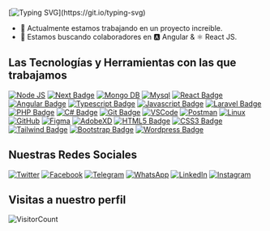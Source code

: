 
[![Typing SVG](https://readme-typing-svg.herokuapp.com?font=Helvetica&color=%2336BCF7&size=30&vCenter=true&width=700&lines="Si+lo+puedes+imaginar%2C+lo+puedes+programar.")](https://git.io/typing-svg)

- 🔭 Actualmente estamos trabajando en un proyecto increible.
- 👯 Estamos buscando colaboradores en 🅰️ Angular & ⚛️ React JS.

## Las Tecnologías y Herramientas con las que trabajamos
[![Node JS](https://img.shields.io/badge/Node.js-3c873a.svg?style=for-the-badge&logo=Node.js&logoColor=white)](#)
[![Next Badge](https://img.shields.io/badge/Next.js-000000?style=for-the-badge&logo=next.js&logoColor=white)](#)
[![Mongo DB](https://img.shields.io/badge/MongoDB-589636.svg?style=for-the-badge&logo=MongoDB&logoColor=white)](#)
[![Mysql](https://img.shields.io/badge/mysql-003545.svg?style=for-the-badge&logo=mariadb&logoColor=white)](#)
[![React Badge](https://img.shields.io/badge/-React.js-61DBFB?style=for-the-badge&logo=react&logoColor=white)](#)
[![Angular Badge](https://img.shields.io/badge/-Angular-d4173b?style=for-the-badge&logo=angular&logoColor=white)](#)
[![Typescript Badge](https://img.shields.io/badge/-Typescript-007acc?style=for-the-badge&logo=typescript&logoColor=white)](#)
[![Javascript Badge](https://img.shields.io/badge/-Javascript-F0DB4F?style=for-the-badge&logo=javascript&logoColor=white)](#)
[![Laravel Badge](https://img.shields.io/badge/-Laravel-ff2d20?style=for-the-badge&logo=laravel&logoColor=white)](#)
[![PHP Badge](https://img.shields.io/badge/-php-8892BF?style=for-the-badge&logo=php&logoColor=white)](#)
[![C# Badge](https://img.shields.io/badge/-csharp-purple?style=for-the-badge&logo=csharp&logoColor=white)](#)
[![Git Badge](https://img.shields.io/badge/-Git-f1502f?style=for-the-badge&logo=git&logoColor=white)](#)
[![VSCode](https://img.shields.io/badge/-vscode-0080CE?style=for-the-badge&logo=visualstudiocode&logoColor=white)](#)
[![Postman](https://img.shields.io/badge/-postman-FF6C37?style=for-the-badge&logo=postman&logoColor=white)](#)
[![Linux](https://img.shields.io/badge/-linux-504746?style=for-the-badge&logo=linux&logoColor=white)](#)
[![GitHub](https://img.shields.io/badge/-GitHub-7C007C?style=for-the-badge&logo=github&logoColor=white)](#)
[![Figma](https://img.shields.io/badge/-figma-000000?style=for-the-badge&logo=figma&logoColor=white)](#)
[![AdobeXD](https://img.shields.io/badge/-adobexd-470137?style=for-the-badge&logo=adobexd&logoColor=white)](#)
[![HTML5 Badge](https://img.shields.io/badge/-html5-e34c26?style=for-the-badge&logo=html5&logoColor=white)](#)
[![CSS3 Badge](https://img.shields.io/badge/-css-2965f1?style=for-the-badge&logo=css3&logoColor=white)](#)
[![Tailwind Badge](https://img.shields.io/badge/-Tailwindcss-06B6D4?style=for-the-badge&logo=Tailwindcss&logoColor=white)](#)
[![Bootstrap Badge](https://img.shields.io/badge/-Bootstrap-0d6efd?style=for-the-badge&logo=bootstrap&logoColor=white)](#)
[![Wordpress Badge](https://img.shields.io/badge/-Wordpress-0d6efd?style=for-the-badge&logo=wordpress&logoColor=white)](#)

## Nuestras Redes Sociales

[![Twitter](https://img.shields.io/badge/Twitter-%231DA1F2.svg?logo=Twitter&logoColor=white)](https://twitter.com/sportbetperu)
[![Facebook](https://img.shields.io/badge/Facebook-%231877F2.svg?logo=Facebook&logoColor=white)](https://www.facebook.com/sportbetperu)
[![Telegram](https://img.shields.io/badge/Telegram-2CA5E0?logo=telegram&logoColor=white)](https://t.me/ReactJSEspanol)
[![WhatsApp](https://img.shields.io/badge/WhatsApp-25D366?logo=whatsapp&logoColor=white)](https://api.whatsapp.com/send?phone=51928522616&text=Hola%20G.%20Chaico,%20me%20contacto%20desde%20tu%20web%20personal.)
[![LinkedIn](https://img.shields.io/badge/linkedin-%230077B5.svg?logo=linkedin&logoColor=white)](https://www.linkedin.com/in/sportbetperu/)
[![Instagram](https://img.shields.io/badge/Instagram-%23E4405F.svg?logo=Instagram&logoColor=white)](https://www.instagram.com/sportbetperu/)

## Visitas a nuestro perfil 
![VisitorCount](https://profile-counter.glitch.me/sportbetperu/count.svg)

